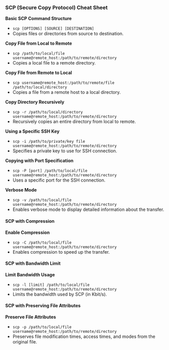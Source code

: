 ### SCP (Secure Copy Protocol) Cheat Sheet


**Basic SCP Command Structure**

- `scp [OPTIONS] [SOURCE] [DESTINATION]`
- Copies files or directories from source to destination.

**Copy File from Local to Remote**

- `scp /path/to/local/file username@remote_host:/path/to/remote/directory`
- Copies a local file to a remote directory.

**Copy File from Remote to Local**

- `scp username@remote_host:/path/to/remote/file /path/to/local/directory`
- Copies a file from a remote host to a local directory.

**Copy Directory Recursively**

- `scp -r /path/to/local/directory username@remote_host:/path/to/remote/directory`
- Recursively copies an entire directory from local to remote.

**Using a Specific SSH Key**

- `scp -i /path/to/private/key file username@remote_host:/path/to/remote/directory`
- Specifies a private key to use for SSH connection.

**Copying with Port Specification**

- `scp -P [port] /path/to/local/file username@remote_host:/path/to/remote/directory`
- Uses a specific port for the SSH connection.

**Verbose Mode**

- `scp -v /path/to/local/file username@remote_host:/path/to/remote/directory`
- Enables verbose mode to display detailed information about the transfer.

#### SCP with Compression

**Enable Compression**

- `scp -C /path/to/local/file username@remote_host:/path/to/remote/directory`
- Enables compression to speed up the transfer.

#### SCP with Bandwidth Limit

**Limit Bandwidth Usage**

- `scp -l [limit] /path/to/local/file username@remote_host:/path/to/remote/directory`
- Limits the bandwidth used by SCP (in Kbit/s).

#### SCP with Preserving File Attributes

**Preserve File Attributes**

- `scp -p /path/to/local/file username@remote_host:/path/to/remote/directory`
- Preserves file modification times, access times, and modes from the original file.
